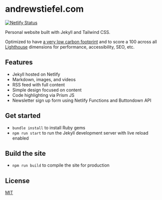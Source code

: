 # andrewstiefel.com
[![Netlify Status](https://api.netlify.com/api/v1/badges/8f058203-ba39-47b9-8bf8-72c4ce1c2605/deploy-status)](https://app.netlify.com/sites/andrewstiefel/deploys)

Personal website built with Jekyll and Tailwind CSS. 

Optimized to have [a very low carbon footprint](https://digitalbeacon.co/report/andrewstiefel-com) and to score a 100 across all [Lighthouse](https://developer.chrome.com/docs/lighthouse/overview) dimensions for performance, accessibility, SEO, etc.

## Features
* Jekyll hosted on Netlify
* Markdown, images, and videos
* RSS feed with full content
* Simple design focused on content
* Code highlighting via Prism JS
* Newsletter sign up form using Netlify Functions and Buttondown API

## Get started
* `bundle install` to install Ruby gems
* `npm run start` to run the Jekyll development server with live reload enabled

## Build the site
* `npm run build` to compile the site for production

## License
[MIT](https://github.com/andrewstiefel/andrewstiefel.com/blob/master/LICENSE.md)
